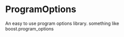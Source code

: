 ProgramOptions
==============

An easy to use program options library. something like boost.program_options